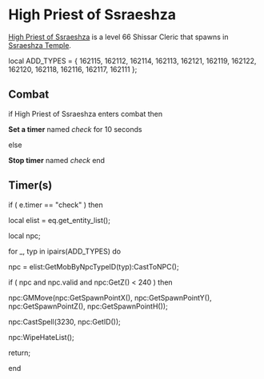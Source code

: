# High Priest of Ssraeshza



[High Priest of Ssraeshza](/npc/162076) is a level 66 Shissar Cleric that spawns in [Ssraeshza Temple](/zone/162).



local ADD_TYPES = { 162115, 162112, 162114, 162113, 162121, 162119, 162122, 162120, 162118, 162116, 162117, 162111 };



## Combat

if  High Priest of Ssraeshza enters combat  then


**Set a timer** named *check* for 10 seconds

else


**Stop timer** named *check*
end



## Timer(s)

if ( e.timer == "check" ) then




local elist = eq.get_entity_list();


local npc;





for _, typ in ipairs(ADD_TYPES) do



npc = elist:GetMobByNpcTypeID(typ):CastToNPC();



if ( npc and npc.valid and npc:GetZ() < 240 ) then




npc:GMMove(npc:GetSpawnPointX(), npc:GetSpawnPointY(), npc:GetSpawnPointZ(), npc:GetSpawnPointH());




npc:CastSpell(3230, npc:GetID()); 




npc:WipeHateList();




return; 



end
